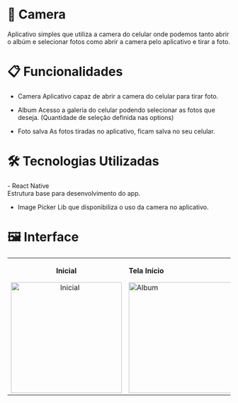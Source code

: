 <h1> 📱 Camera </h1>

Aplicativo simples que utiliza a camera do celular onde podemos tanto abrir o albúm e selecionar fotos como abrir a camera pelo aplicativo e tirar a foto.

<h1>📋 Funcionalidades</h1>

- Camera
Aplicativo capaz de abrir a camera do celular para tirar foto.

- Album
Acesso a galeria do celular podendo selecionar as fotos que deseja. (Quantidade de seleção definida nas options)

- Foto salva
As fotos tiradas no aplicativo, ficam salva no seu celular.

<h1>🛠️ Tecnologias Utilizadas</h1>
- React Native <br>
Estrutura base para desenvolvimento do app.

- Image Picker
Lib que disponibiliza o uso da camera no aplicativo.


<h1>🖼️ Interface</h1>
<div align="center">
  <table>
    <tr>
      <td align="center">
        <p><b>Inicial</b></p>
        <img src="https://github.com/user-attachments/assets/2ac03f0c-34e1-45f7-b158-d324ebf073f4" alt="Inicial" width="250">
      </td>
      <td align="Album">
        <p><b>Tela Início</b></p>
        <img src="https://github.com/user-attachments/assets/98c8c497-8940-476f-be36-e245452e9750" alt="Album" width="250">
      </td>
      <td align="center">
        <p><b>Drawer</b></p>
        <img src="https://github.com/user-attachments/assets/7113b1e0-9768-4de3-b55b-05edfca420b0" alt="Image" width="250">
      </td>
    </tr>
  </table>
</div>

